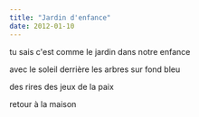```yaml
---
title: "Jardin d'enfance"
date: 2012-01-10
---
```


tu sais c'est comme le jardin dans notre enfance

avec le soleil derrière les arbres sur fond bleu

des rires des jeux de la paix

retour à la maison
